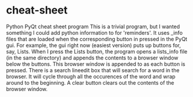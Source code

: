cheat-sheet
===========

Python PyQt cheat sheet program
This is a trivial program, but I wanted something I could add python information to for 'reminders'.
It uses _info files that are loaded when the corresponding button in pressed in the PyQt gui.
For example, the gui right now (easiest version) puts up buttons for, say, Lists.
When I press the Lists button, the program opens a lists_info file (in the same directory) and 
appends the contents to a browser window below the buttons. This browser window is appended to as each button is pressed. There is a search lineedit box that will search for a word in the browser. It will cycle through all the occurences of the word and wrap around to the beginning. A clear button clears out the contents of the browser window.


